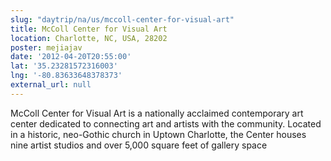 ```yaml
---
slug: "daytrip/na/us/mccoll-center-for-visual-art"
title: McColl Center for Visual Art
location: Charlotte, NC, USA, 28202
poster: mejiajav
date: '2012-04-20T20:55:00'
lat: '35.23281572316003'
lng: '-80.83633648378373'
external_url: null
---
```


McColl Center for Visual Art is a nationally acclaimed contemporary art center dedicated to connecting art and artists with the community. Located in a historic, neo-Gothic church in Uptown Charlotte, the Center houses nine artist studios and over 5,000 square feet of gallery space

